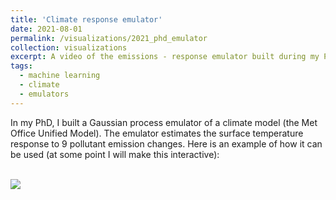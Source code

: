 ```yaml
---
title: 'Climate response emulator'
date: 2021-08-01
permalink: /visualizations/2021_phd_emulator
collection: visualizations
excerpt: A video of the emissions - response emulator built during my PhD.
tags:
  - machine learning
  - climate
  - emulators
---
```


In my  PhD, I built a Gaussian process emulator of a climate model (the Met Office Unified Model). 
The emulator estimates the surface temperature response to 9 pollutant emission changes. Here is an example
of how it can be used (at some point I will make this interactive):

<br/><img src='/images/visualizations/Emulator_widget.mov'>

 
